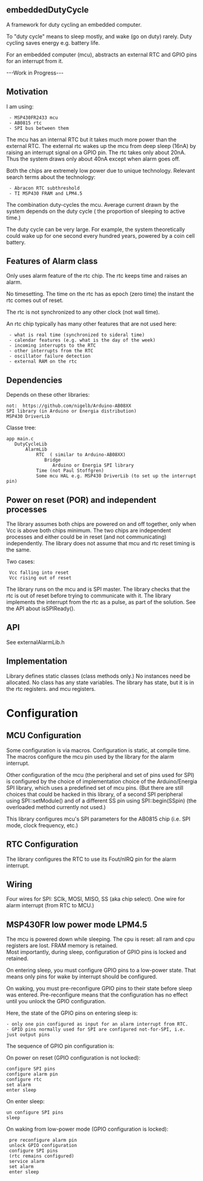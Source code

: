 
embeddedDutyCycle
-

A framework for duty cycling an embedded computer.

To "duty cycle" means to sleep mostly, and wake (go on duty) rarely.  Duty cycling saves energy e.g. battery life.

For an embedded computer (mcu), abstracts an external RTC and GPIO pins for an interrupt from it.


---Work in Progress---



Motivation
-

I am using:

     - MSP430FR2433 mcu
     - AB0815 rtc
     - SPI bus between them
     
 The mcu has an internal RTC but it takes much more power than the external RTC.
 The external rtc wakes up the mcu from deep sleep (16nA) by raising an interrupt signal on a GPIO pin.
 The rtc takes only about 20nA.
 Thus the system draws only about 40nA except when alarm goes off.
 
 Both the chips are extremely low power due to unique technology. 
 Relevant search terms about the technology:
 
     - Abracon RTC subthreshold
     - TI MSP430 FRAM and LPM4.5
     
The combination duty-cycles the mcu.  Average current drawn by the system depends on the duty cycle ( the proportion of sleeping to active time.)

The duty cycle can be very large.  For example, the system theoretically could wake up for one second every hundred years, powered by a coin cell battery.

Features of Alarm class
-

Only uses alarm feature of the rtc chip.  The rtc keeps time and raises an alarm.

No timesetting.  The time on the rtc has as epoch (zero time) the instant the rtc comes out of reset.

The rtc is not synchronized to any other clock (not wall time).

An rtc chip typically has many other features that are not used here:

     - what is real time (synchronized to sideral time)
     - calendar features (e.g. what is the day of the week)
     - incoming interrupts to the RTC
     - other interrupts from the RTC
     - oscillator failure detection
     - external RAM on the rtc

Dependencies
-

Depends on these other libraries: 

    not:  https://github.com/nigelb/Arduino-AB08XX
    SPI library (in Arduino or Energia distribution)
    MSP430 DriverLib

Classe tree:

    app main.c
       DutyCycleLib
           AlarmLib
               RTC  ( similar to Arduino-AB08XX)
                  Bridge
                     Arduino or Energia SPI library
               Time (not Paul Stoffgren)
               Some mcu HAL e.g. MSP430 DriverLib (to set up the interrupt pin)

Power on reset (POR) and independent processes
-

The library assumes both chips are powered on and off together, only when Vcc is above both chips minimum.
The two chips are independent processes and either could be in reset (and not communicating) independently.
The library does not assume that mcu and rtc reset timing is the same.

Two cases:

     Vcc falling into reset
     Vcc rising out of reset
     

The library runs on the mcu and is SPI master.
The library checks that the rtc is out of reset before trying to communicate with it.
The library implements the interrupt from the rtc as a pulse, as part of the solution.
See the API about isSPIReady().

API
-

See externalAlarmLib.h

Implementation
-

Library defines static classes (class methods only.)
No instances need be allocated.
No class has any state variables.
The library has state, but it is in the rtc registers.
 and mcu registers.


Configuration
=

MCU Configuration
-

Some configuration is via macros.
Configuration is static, at compile time.
The macros configure the mcu pin used by the library for the alarm interrupt.

Other configuration of the mcu (the peripheral and set of pins used for SPI)
is configured by the choice of implementation choice of the Arduino/Energia SPI library,
which uses a predefined set of mcu pins.
(But there are still choices that could be hacked in this library, 
of a second SPI peripheral using SPI::setModule()
and of a different SS pin using SPI::begin(SSpin) (the overloaded method currently not used.)

This library configures mcu's SPI parameters for the AB0815 chip (i.e. SPI mode, clock frequency, etc.)

RTC Configuration
-

The library configures the RTC to use its Fout/nIRQ pin for the alarm interrupt.


Wiring
-

Four wires for SPI: SClk, MOSI, MISO, SS (aka chip select).
One wire for alarm interrupt (from RTC to MCU.)


MSP430FR low power mode LPM4.5
-

The mcu is powered down while sleeping.  The cpu is reset: all ram and cpu registers are lost.  FRAM memory is retained.  
Most importantly, during sleep, configuration of GPIO pins is locked and retained.

On entering sleep, you must configure GPIO pins to a low-power state.
That means only pins for wake by interrupt should be configured.

On waking, you must pre-reconfigure GPIO pins to their state before sleep was entered.
Pre-reconfigure means that the configuration has no effect until you unlock the GPIO configuration.

Here, the state of the GPIO pins on entering sleep is: 

    - only one pin configured as input for an alarm interrupt from RTC.
    - GPIO pins normally used for SPI are configured not-for-SPI, i.e. just output pins

The sequence of GPIO pin configuration is:

On power on reset (GPIO configuration is not locked):

    configure SPI pins
    configure alarm pin
    configure rtc
    set alarm
    enter sleep

On enter sleep:

    un configure SPI pins
    sleep
    
On waking from low-power mode (GPIO configuration is locked):

     pre reconfigure alarm pin
     unlock GPIO configuration
     configure SPI pins
     (rtc remains configured)
     service alarm
     set alarm
     enter sleep
    
